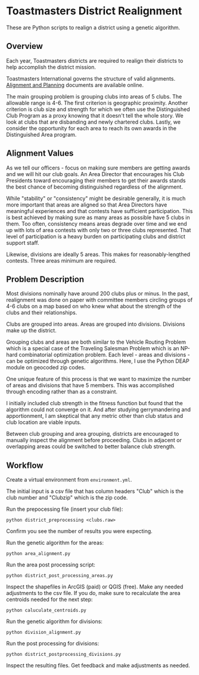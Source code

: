 # Toastmasters District Realignment
These are Python scripts to realign a district using a genetic algorithm.

## Overview
Each year, Toastmasters districts are required to realign their districts to help accomplish the district mission.

Toastmasters International governs the structure of valid alignments. [Alignment and Planning](https://www.toastmasters.org/leadership-central/district-leader-tools/district-management/alignment-and-planning.aspx) documents are available online.

The main grouping problem is grouping clubs into areas of 5 clubs. The allowable range is 4-6. The first criterion is geographic proximity. Another criterion is club size and strength for which we often use the Distinguished Club Program as a proxy knowing that it doesn't tell the whole story. We look at clubs that are disbanding and newly chartered clubs. Lastly, we consider the opportunity for each area to reach its own awards in the Distinguished Area program. 

## Alignment Values

As we tell our officers - focus on making sure members are getting awards and we will hit our club goals. An Area Director that encourages his Club Presidents toward encouraging their members to get their awards stands the best chance of becoming distinguished regardless of the alignment. 

While "stability" or "consistency" might be desirable generally, it is much more important that areas are aligned so that Area Directors have meaningful experiences and that contests have sufficient participation. This is best achieved by making sure as many areas as possible have 5 clubs in them. Too often, consistency means areas degrade over time and we end up with lots of area contests with only two or three clubs represented. That level of participation is a heavy burden on participating clubs and district support staff. 

Likewise, divisions are ideally 5 areas. This makes for reasonably-lengthed contests. Three areas minimum are required. 

## Problem Description

Most divisions nominally have around 200 clubs plus or minus. In the past, realignment was done on paper with committee members circling groups of 4-6 clubs on a map based on who knew what about the strength of the clubs and their relationships. 

Clubs are grouped into areas. Areas are grouped into divisions. Divisions make up the district. 

Grouping clubs and areas are both similar to the Vehicle Routing Problem which is a special case of the Traveling Salesman Problem which is an NP-hard combinatorial optimization problem. Each level - areas and divisions - can be optimized through genetic algorithms. Here, I use the Python DEAP module on geocoded zip codes. 

One unique feature of this process is that we want to maximize the number of areas and divisions that have 5 members. This was accomplished through encoding rather than as a constraint. 

I initially included club strength in the fitness function but found that the algorithm could not converge on it. And after studying gerrymandering and apportionment, I am skeptical that any metric other than club status and club location are viable inputs. 

Between club grouping and area grouping, districts are encouraged to manually inspect the alignment before proceeding. Clubs in adjacent or overlapping areas could be switched to better balance club strength. 

## Workflow

Create a virtual environment from `environment.yml`. 

The initial input is a csv file that has column headers "Club" which is the club number and "Clubzip" which is the zip code.

Run the prepocessing file (insert your club file):

`python district_preprocessing <clubs.raw>`

Confirm you see the number of results you were expecting.

Run the genetic algorithm for the areas:

`python area_alignment.py`

Run the area post processing script:

`python district_post_processing_areas.py`

Inspect the shapefiles in ArcGIS (paid) or QGIS (free). Make any needed adjustments to the csv file. If you do, make sure to recalculate the area centroids needed for the next step:

`python caluculate_centroids.py`

Run the genetic algorithm for divisions:

`python division_alignment.py`

Run the post processing for divisions:

`python district_postprocessing_divisions.py`

Inspect the resulting files. Get feedback and make adjustments as needed. 